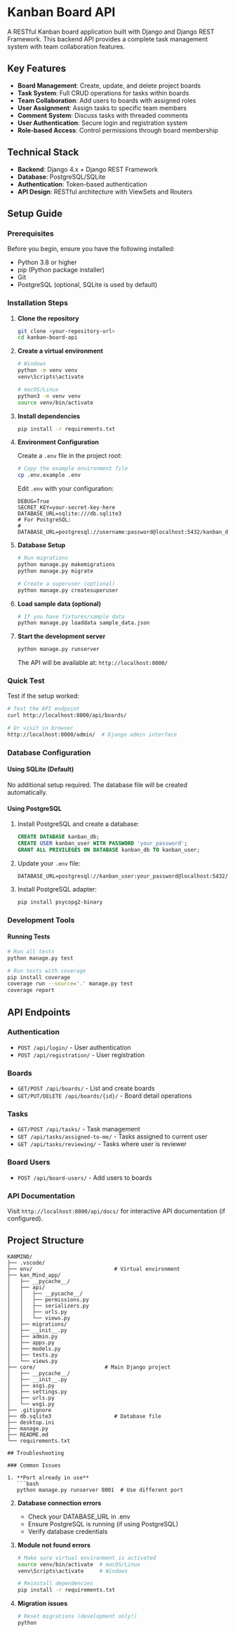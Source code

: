 # Kanban Board API

A RESTful Kanban board application built with Django and Django REST Framework. This backend API provides a complete task management system with team collaboration features.

## Key Features
- **Board Management**: Create, update, and delete project boards
- **Task System**: Full CRUD operations for tasks within boards
- **Team Collaboration**: Add users to boards with assigned roles
- **User Assignment**: Assign tasks to specific team members
- **Comment System**: Discuss tasks with threaded comments
- **User Authentication**: Secure login and registration system
- **Role-based Access**: Control permissions through board membership

## Technical Stack
- **Backend**: Django 4.x + Django REST Framework
- **Database**: PostgreSQL/SQLite
- **Authentication**: Token-based authentication
- **API Design**: RESTful architecture with ViewSets and Routers

## Setup Guide

### Prerequisites
Before you begin, ensure you have the following installed:
- Python 3.8 or higher
- pip (Python package installer)
- Git
- PostgreSQL (optional, SQLite is used by default)

### Installation Steps

1. **Clone the repository**
   ```bash
   git clone <your-repository-url>
   cd kanban-board-api
   ```

2. **Create a virtual environment**
   ```bash
   # Windows
   python -m venv venv
   venv\Scripts\activate

   # macOS/Linux
   python3 -m venv venv
   source venv/bin/activate
   ```

3. **Install dependencies**
   ```bash
   pip install -r requirements.txt
   ```

4. **Environment Configuration**

   Create a `.env` file in the project root:
   ```bash
   # Copy the example environment file
   cp .env.example .env
   ```

   Edit `.env` with your configuration:
   ```env
   DEBUG=True
   SECRET_KEY=your-secret-key-here
   DATABASE_URL=sqlite:///db.sqlite3
   # For PostgreSQL:
   # DATABASE_URL=postgresql://username:password@localhost:5432/kanban_db
   ```

5. **Database Setup**
   ```bash
   # Run migrations
   python manage.py makemigrations
   python manage.py migrate

   # Create a superuser (optional)
   python manage.py createsuperuser
   ```

6. **Load sample data (optional)**
   ```bash
   # If you have fixtures/sample data
   python manage.py loaddata sample_data.json
   ```

7. **Start the development server**
   ```bash
   python manage.py runserver
   ```

   The API will be available at: `http://localhost:8000/`

### Quick Test
Test if the setup worked:
```bash
# Test the API endpoint
curl http://localhost:8000/api/boards/

# Or visit in browser
http://localhost:8000/admin/  # Django admin interface
```

### Database Configuration

#### Using SQLite (Default)
No additional setup required. The database file will be created automatically.

#### Using PostgreSQL
1. Install PostgreSQL and create a database:
   ```sql
   CREATE DATABASE kanban_db;
   CREATE USER kanban_user WITH PASSWORD 'your_password';
   GRANT ALL PRIVILEGES ON DATABASE kanban_db TO kanban_user;
   ```

2. Update your `.env` file:
   ```env
   DATABASE_URL=postgresql://kanban_user:your_password@localhost:5432/kanban_db
   ```

3. Install PostgreSQL adapter:
   ```bash
   pip install psycopg2-binary
   ```

### Development Tools

#### Running Tests
```bash
# Run all tests
python manage.py test

# Run tests with coverage
pip install coverage
coverage run --source='.' manage.py test
coverage report
```


## API Endpoints

### Authentication
- `POST /api/login/` - User authentication
- `POST /api/registration/` - User registration

### Boards
- `GET/POST /api/boards/` - List and create boards
- `GET/PUT/DELETE /api/boards/{id}/` - Board detail operations

### Tasks
- `GET/POST /api/tasks/` - Task management
- `GET /api/tasks/assigned-to-me/` - Tasks assigned to current user
- `GET /api/tasks/reviewing/` - Tasks where user is reviewer

### Board Users
- `POST /api/board-users/` - Add users to boards

### API Documentation
Visit `http://localhost:8000/api/docs/` for interactive API documentation (if configured).

## Project Structure

```
KANMIND/
├── .vscode/
├── env/                          # Virtual environment
├── kan_Mind_app/
│   ├── __pycache__/
│   ├── api/
│   │   ├── __pycache__/
│   │   ├── permissions.py
│   │   ├── serializers.py
│   │   ├── urls.py
│   │   └── views.py
│   ├── migrations/
│   ├── __init__.py
│   ├── admin.py
│   ├── apps.py
│   ├── models.py
│   ├── tests.py
│   └── views.py
├── core/                      # Main Django project
│   ├── __pycache__/
│   ├── __init__.py
│   ├── asgi.py
│   ├── settings.py
│   ├── urls.py
│   └── wsgi.py
├── .gitignore
├── db.sqlite3                    # Database file
├── desktop.ini
├── manage.py
├── README.md
└── requirements.txt

## Troubleshooting

### Common Issues

1. **Port already in use**
   ```bash
   python manage.py runserver 8001  # Use different port
   ```

2. **Database connection errors**
   - Check your DATABASE_URL in .env
   - Ensure PostgreSQL is running (if using PostgreSQL)
   - Verify database credentials

3. **Module not found errors**
   ```bash
   # Make sure virtual environment is activated
   source venv/bin/activate  # macOS/Linux
   venv\Scripts\activate     # Windows

   # Reinstall dependencies
   pip install -r requirements.txt
   ```

4. **Migration issues**
   ```bash
   # Reset migrations (development only!)
   python